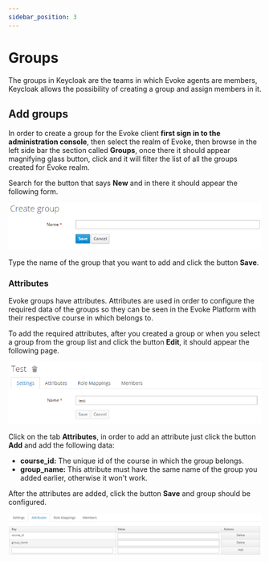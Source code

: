 ```yaml
---
sidebar_position: 3
---
```


# Groups

The groups in Keycloak are the teams in which Evoke agents are members, 
Keycloak allows the possibility of creating a group and assign members in it. 

## Add groups

In order to create a group for the Evoke client **first sign in to the administration console**,
then select the realm of Evoke, then browse in the left side bar the section called **Groups**, 
once there it should appear magnifying glass button, click and it will filter the list of all the 
groups created for Evoke realm.

Search for the button that says **New** and in there it should appear the following form.

![img](./resources/groups/new-group.PNG)

Type the name of the group that you want to add and click the button **Save**.

### Attributes

Evoke groups have attributes. Attributes are used in order to configure the required data
of the groups so they can be seen in the Evoke Platform with their respective course in 
which belongs to.

To add the required attributes, after you created a group or when you select a group
from the group list and click the button **Edit**, it should appear the following page.

![img](./resources/groups/group-data.PNG)

Click on the tab **Attributes**, in order to add an attribute just click the button **Add** 
and add the following data: 
- **course_id:** The unique id of the course in which the group belongs.
- **group_name:** This attribute must have the same name of the group you added earlier, otherwise
it won't work.

After the attributes are added, click the button **Save** and group should be configured.

![img](./resources/groups/attributes.PNG)



